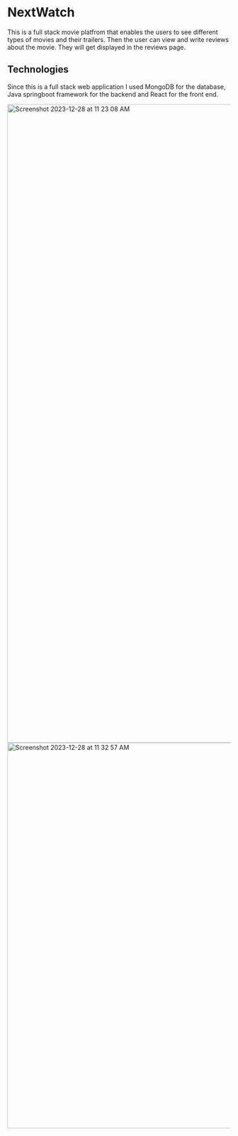 # NextWatch 
This is a full stack movie platfrom that enables the users to see different types of movies and their trailers. Then the user can view and write reviews
about the movie. They will get displayed in the reviews page.

## Technologies
Since this is a full stack web application I used MongoDB for the database, Java springboot framework for the backend and React for the front end.

<img width="1437" alt="Screenshot 2023-12-28 at 11 23 08 AM" src="https://github.com/ThapeloMasasa/watchMovie/assets/73863365/5b2443b9-4fa2-4fb5-acb9-b0ef16fa6dad">


<img width="868" alt="Screenshot 2023-12-28 at 11 32 57 AM" src="https://github.com/ThapeloMasasa/watchMovie/assets/73863365/f9b6375e-23b3-497c-a3af-ac1518a9bbae">